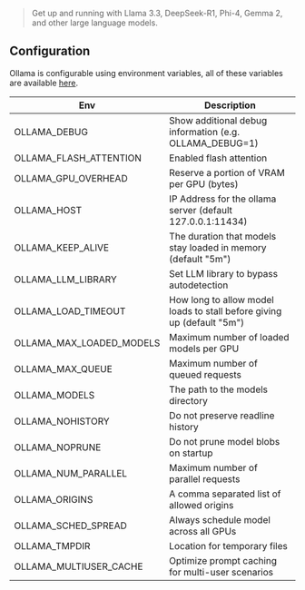 >Get up and running with Llama 3.3, DeepSeek-R1, Phi-4, Gemma 2, and other large language models.

## Configuration

Ollama is configurable using environment variables, all of these variables are available [here](https://github.com/ollama/ollama/blob/main/envconfig/config.go).

| Env                      | Description                                                            |
| ------------------------ | ---------------------------------------------------------------------- |
| OLLAMA_DEBUG             | Show additional debug information (e.g. OLLAMA_DEBUG=1)                |
| OLLAMA_FLASH_ATTENTION   | Enabled flash attention                                                |
| OLLAMA_GPU_OVERHEAD      | Reserve a portion of VRAM per GPU (bytes)                              |
| OLLAMA_HOST              | IP Address for the ollama server (default 127.0.0.1:11434)             |
| OLLAMA_KEEP_ALIVE        | The duration that models stay loaded in memory (default "5m")          |
| OLLAMA_LLM_LIBRARY       | Set LLM library to bypass autodetection                                |
| OLLAMA_LOAD_TIMEOUT      | How long to allow model loads to stall before giving up (default "5m") |
| OLLAMA_MAX_LOADED_MODELS | Maximum number of loaded models per GPU                                |
| OLLAMA_MAX_QUEUE         | Maximum number of queued requests                                      |
| OLLAMA_MODELS            | The path to the models directory                                       |
| OLLAMA_NOHISTORY         | Do not preserve readline history                                       |
| OLLAMA_NOPRUNE           | Do not prune model blobs on startup                                    |
| OLLAMA_NUM_PARALLEL      | Maximum number of parallel requests                                    |
| OLLAMA_ORIGINS           | A comma separated list of allowed origins                              |
| OLLAMA_SCHED_SPREAD      | Always schedule model across all GPUs                                  |
| OLLAMA_TMPDIR            | Location for temporary files                                           |
| OLLAMA_MULTIUSER_CACHE   | Optimize prompt caching for multi-user scenarios                       |
